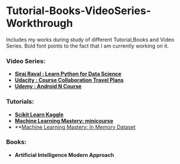 # Tutorial-Books-VideoSeries-Workthrough
Includes my works during study of different Tutorial,Books and Video Series. Bold font points to the fact that I am currently working on it.

### Video Series:

- **[Siraj Raval : Learn Python for Data Science](https://github.com/sagarjain2030/Tutorial-Books-VideoSeries-Workthrough/tree/master/Learn_Python_for_Data_Science)**
- **[Udacity : Course Collaboration Travel Plans](https://github.com/sagarjain2030/Tutorial-Books-VideoSeries-Workthrough/tree/master/course-collaboration-travel-plans)**
- **[Udemy : Android N Course](https://www.udemy.com/complete-android-n-developer-course/)**

### Tutorials:
- **[Scikit Learn Kaggle](https://github.com/sagarjain2030/Tutorial-Books-VideoSeries-Workthrough/tree/master/ScikitLearn_Kaggle)**
- **[Machine Learning Mastery: minicourse](https://github.com/sagarjain2030/Tutorial-Books-VideoSeries-Workthrough/tree/master/ML_MasteryMiniCourse)**
- **[Machine Learning Mastery: In Memory Dataset](https://machinelearningmastery.com/practice-machine-learning-with-small-in-memory-datasets-from-the-uci-machine-learning-repository)

### Books:

- **Artificial Intelligence Modern Approach**

